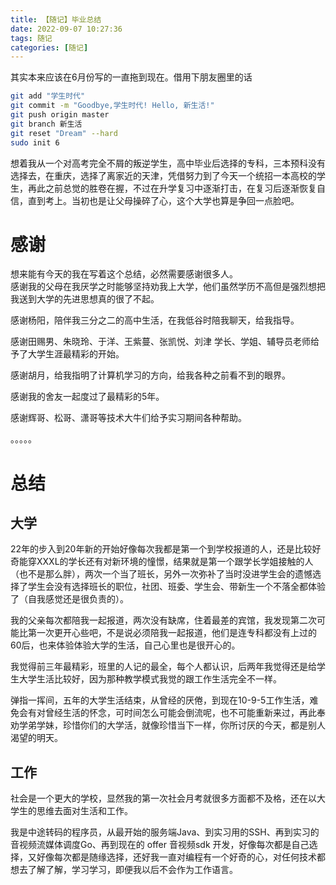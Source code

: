 ```yaml
---
title: 【随记】毕业总结
date: 2022-09-07 10:27:36
tags: 随记
categories: [随记]
---
```


其实本来应该在6月份写的一直拖到现在。借用下朋友圈里的话
```bash
git add "学生时代"
git commit -m "Goodbye,学生时代! Hello, 新生活!"
git push origin master
git branch 新生活
git reset "Dream" --hard
sudo init 6
```

想着我从一个对高考完全不屑的叛逆学生，高中毕业后选择的专科，三本预科没有选择去，在重庆，选择了离家近的天津，凭借努力到了今天一个统招一本高校的学生，再此之前总觉的胜卷在握，不过在升学复习中逐渐打击，在复习后逐渐恢复自信，直到考上。当初也是让父母操碎了心，这个大学也算是争回一点脸吧。

# 感谢
想来能有今天的我在写着这个总结，必然需要感谢很多人。    
感谢我的父母在我厌学之时能够坚持劝我上大学，他们虽然学历不高但是强烈想把我送到大学的先进思想真的很了不起。

感谢杨阳，陪伴我三分之二的高中生活，在我低谷时陪我聊天，给我指导。

感谢田赐男、朱晓玲、于洋、王紫蔓、张凯悦、刘津 学长、学姐、辅导员老师给予了大学生涯最精彩的开始。

感谢胡月，给我指明了计算机学习的方向，给我各种之前看不到的眼界。

感谢我的舍友一起度过了最精彩的5年。

感谢辉哥、松哥、潇哥等技术大牛们给予实习期间各种帮助。

。。。。。

# 总结
## 大学
22年的步入到20年新的开始好像每次我都是第一个到学校报道的人，还是比较好奇能穿XXXL的学长还有对新环境的憧憬，结果就是第一个跟学长学姐接触的人（也不是那么胖），两次一个当了班长，另外一次弥补了当时没进学生会的遗憾选择了学生会没有选择班长的职位，社团、班委、学生会、带新生一个不落全都体验了（自我感觉还是很负责的）。

我的父亲每次都陪我一起报道，两次没有缺席，住着最差的宾馆，我发现第二次可能比第一次更开心些吧，不是说必须陪我一起报道，他们是连专科都没有上过的60后，也来体验体验大学的生活，自己心里也是很开心的。

我觉得前三年最精彩，班里的人记的最全，每个人都认识，后两年我觉得还是给学生大学生活比较好，因为那种教学模式我觉的跟工作生活完全不一样。

弹指一挥间，五年的大学生活结束，从曾经的厌倦，到现在10-9-5工作生活，难免会有对曾经生活的怀念，可时间怎么可能会倒流呢，也不可能重新来过，再此奉劝学弟学妹，珍惜你们的大学活，就像珍惜当下一样，你所讨厌的今天，都是别人渴望的明天。


## 工作
社会是一个更大的学校，显然我的第一次社会月考就很多方面都不及格，还在以大学生的思维去面对生活和工作。

我是中途转码的程序员，从最开始的服务端Java、到实习用的SSH、再到实习的音视频流媒体调度Go、再到现在的 offer 音视频sdk 开发，好像每次都是自己选择，又好像每次都是随缘选择，还好我一直对编程有一个好奇的心，对任何技术都想去了解了解，学习学习，即便我以后不会作为工作语言。









